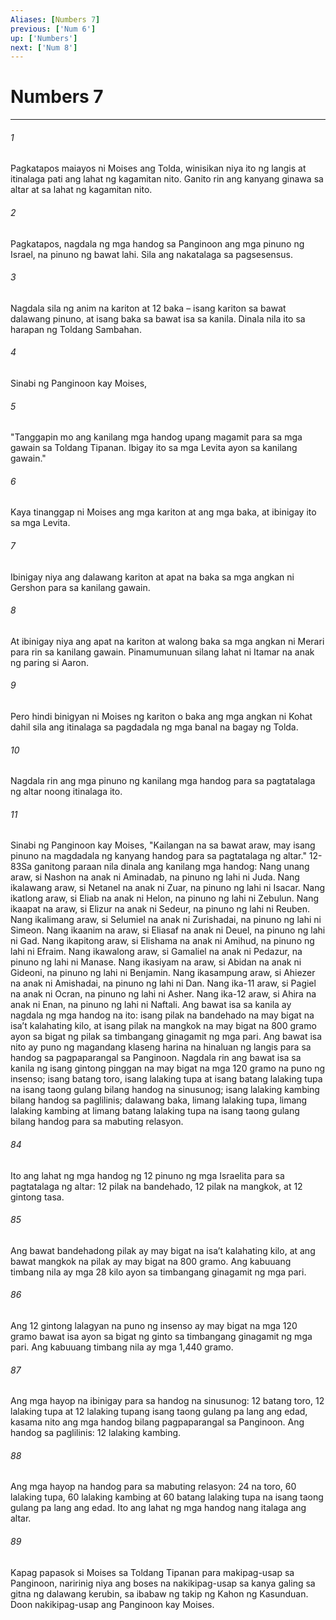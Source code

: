 ```yaml
---
Aliases: [Numbers 7]
previous: ['Num 6']
up: ['Numbers']
next: ['Num 8']
---
```

# Numbers 7

***


###### 1 


Pagkatapos maiayos ni Moises ang Tolda, winisikan niya ito ng langis at itinalaga pati ang lahat ng kagamitan nito. Ganito rin ang kanyang ginawa sa altar at sa lahat ng kagamitan nito. 


###### 2 


Pagkatapos, nagdala ng mga handog sa Panginoon ang mga pinuno ng Israel, na pinuno ng bawat lahi. Sila ang nakatalaga sa pagsesensus. 


###### 3 


Nagdala sila ng anim na kariton at 12 baka – isang kariton sa bawat dalawang pinuno, at isang baka sa bawat isa sa kanila. Dinala nila ito sa harapan ng Toldang Sambahan. 


###### 4 


Sinabi ng Panginoon kay Moises, 


###### 5 


"Tanggapin mo ang kanilang mga handog upang magamit para sa mga gawain sa Toldang Tipanan. Ibigay ito sa mga Levita ayon sa kanilang gawain." 


###### 6 


Kaya tinanggap ni Moises ang mga kariton at ang mga baka, at ibinigay ito sa mga Levita. 


###### 7 


Ibinigay niya ang dalawang kariton at apat na baka sa mga angkan ni Gershon para sa kanilang gawain. 


###### 8 


At ibinigay niya ang apat na kariton at walong baka sa mga angkan ni Merari para rin sa kanilang gawain. Pinamumunuan silang lahat ni Itamar na anak ng paring si Aaron. 


###### 9 


Pero hindi binigyan ni Moises ng kariton o baka ang mga angkan ni Kohat dahil sila ang itinalaga sa pagdadala ng mga banal na bagay ng Tolda. 


###### 10 


Nagdala rin ang mga pinuno ng kanilang mga handog para sa pagtatalaga ng altar noong itinalaga ito. 


###### 11 


Sinabi ng Panginoon kay Moises, "Kailangan na sa bawat araw, may isang pinuno na magdadala ng kanyang handog para sa pagtatalaga ng altar." 12-83Sa ganitong paraan nila dinala ang kanilang mga handog: Nang unang araw, si Nashon na anak ni Aminadab, na pinuno ng lahi ni Juda. Nang ikalawang araw, si Netanel na anak ni Zuar, na pinuno ng lahi ni Isacar. Nang ikatlong araw, si Eliab na anak ni Helon, na pinuno ng lahi ni Zebulun. Nang ikaapat na araw, si Elizur na anak ni Sedeur, na pinuno ng lahi ni Reuben. Nang ikalimang araw, si Selumiel na anak ni Zurishadai, na pinuno ng lahi ni Simeon. Nang ikaanim na araw, si Eliasaf na anak ni Deuel, na pinuno ng lahi ni Gad. Nang ikapitong araw, si Elishama na anak ni Amihud, na pinuno ng lahi ni Efraim. Nang ikawalong araw, si Gamaliel na anak ni Pedazur, na pinuno ng lahi ni Manase. Nang ikasiyam na araw, si Abidan na anak ni Gideoni, na pinuno ng lahi ni Benjamin. Nang ikasampung araw, si Ahiezer na anak ni Amishadai, na pinuno ng lahi ni Dan. Nang ika-11 araw, si Pagiel na anak ni Ocran, na pinuno ng lahi ni Asher. Nang ika-12 araw, si Ahira na anak ni Enan, na pinuno ng lahi ni Naftali. Ang bawat isa sa kanila ay nagdala ng mga handog na ito: isang pilak na bandehado na may bigat na isaʼt kalahating kilo, at isang pilak na mangkok na may bigat na 800 gramo ayon sa bigat ng pilak sa timbangang ginagamit ng mga pari. Ang bawat isa nito ay puno ng magandang klaseng harina na hinaluan ng langis para sa handog sa pagpaparangal sa Panginoon. Nagdala rin ang bawat isa sa kanila ng isang gintong pinggan na may bigat na mga 120 gramo na puno ng insenso; isang batang toro, isang lalaking tupa at isang batang lalaking tupa na isang taong gulang bilang handog na sinusunog; isang lalaking kambing bilang handog sa paglilinis; dalawang baka, limang lalaking tupa, limang lalaking kambing at limang batang lalaking tupa na isang taong gulang bilang handog para sa mabuting relasyon. 


###### 84 


Ito ang lahat ng mga handog ng 12 pinuno ng mga Israelita para sa pagtatalaga ng altar: 12 pilak na bandehado, 12 pilak na mangkok, at 12 gintong tasa. 


###### 85 


Ang bawat bandehadong pilak ay may bigat na isaʼt kalahating kilo, at ang bawat mangkok na pilak ay may bigat na 800 gramo. Ang kabuuang timbang nila ay mga 28 kilo ayon sa timbangang ginagamit ng mga pari. 


###### 86 


Ang 12 gintong lalagyan na puno ng insenso ay may bigat na mga 120 gramo bawat isa ayon sa bigat ng ginto sa timbangang ginagamit ng mga pari. Ang kabuuang timbang nila ay mga 1,440 gramo. 


###### 87 


Ang mga hayop na ibinigay para sa handog na sinusunog: 12 batang toro, 12 lalaking tupa at 12 lalaking tupang isang taong gulang pa lang ang edad, kasama nito ang mga handog bilang pagpaparangal sa Panginoon. Ang handog sa paglilinis: 12 lalaking kambing. 


###### 88 


Ang mga hayop na handog para sa mabuting relasyon: 24 na toro, 60 lalaking tupa, 60 lalaking kambing at 60 batang lalaking tupa na isang taong gulang pa lang ang edad. Ito ang lahat ng mga handog nang italaga ang altar. 


###### 89 


Kapag papasok si Moises sa Toldang Tipanan para makipag-usap sa Panginoon, naririnig niya ang boses na nakikipag-usap sa kanya galing sa gitna ng dalawang kerubin, sa ibabaw ng takip ng Kahon ng Kasunduan. Doon nakikipag-usap ang Panginoon kay Moises.
